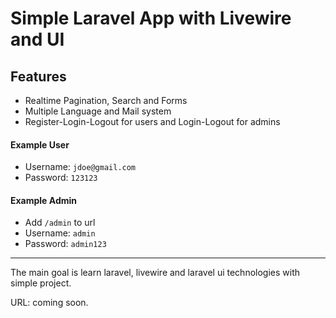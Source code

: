 # Simple Laravel App with Livewire and UI

## Features
- Realtime Pagination, Search and Forms
- Multiple Language and Mail system
- Register-Login-Logout for users and Login-Logout for admins

#### Example User
- Username: `jdoe@gmail.com`
- Password: `123123`

#### Example Admin
- Add `/admin` to url
- Username: `admin`
- Password: `admin123`
---
The main goal is learn laravel, livewire and laravel ui technologies with simple project.

URL: coming soon.
